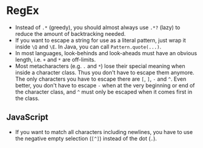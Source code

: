 # RegEx

 * Instead of `.*` (greedy), you should almost always use `.*?` (lazy) to reduce the amount of backtracking needed.
 * If you want to escape a string for use as a literal pattern, just wrap it inside `\Q` and `\E`. In Java, you can call `Pattern.quote(...)`.
 * In most languages, look-behinds and look-aheads must have an obvious length, i.e. `+` and `*` are off-limits.
 * Most metacharacters (e.g. `.` and `*`) lose their special meaning when inside a character class. Thus you don't have to escape them anymore. The only characters you have to escape there are `[`, `]`, `-` and `^`. Even better, you don't have to escape `-` when at the very beginning or end of the character class, and `^` must only be escaped when it comes first in the class.

## JavaScript

 * If you want to match all characters including newlines, you have to use the negative empty selection (`[^]`) instead of the dot (`.`).
